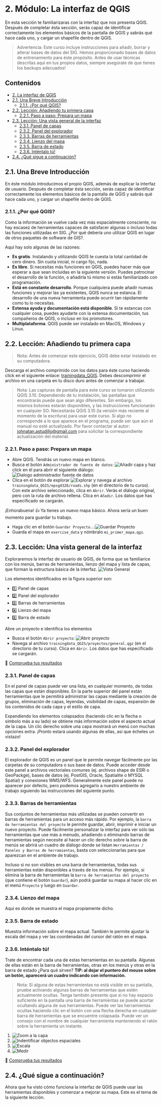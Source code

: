 # 2. Módulo: La interfaz de QGIS
En esta sección te familiarizaras con la interfaz que nos presenta QGIS. Después de completar ésta sección, serás capaz de identificar correctamente los elementos básicos de la pantalla de QGIS y sabrás qué hace cada uno, y cargar un shapefile dentro de QGIS.

> Advertencia: Este curso incluye instrucciones para añadir, borrar y alterar bases de datos del SIG. Hemos proporcionado bases de datos de entrenamiento para éste propósito. Antes de usar técnicas descritas aquí en tus propios datos, siempre asegúrate de que tienes los backups adecuados!


## Contenidos
* [2. La interfaz de QGIS](#2-módulo-la-interfaz-de-qgis) 
* [2.1. Una Breve Introducción](#21-una-breve-introduccion)
    * [2.1.1. ¿Por qué QGIS?](#211-por-qué-qgis)
* [2.2. Lección: Añadiendo tu primera capa](#22-lección-anadiendo-tu-primera-capa)
    - [2.2.1. Paso a paso: Prepara un mapa](#221-paso-a-paso-prepara-un-mapa)
* [2.3. Lección: Una vista general de la interfaz](#23-una-vista-general-de-la-interfaz)
    - [2.3.1. Panel de capas](#231-lección-panel-de-capas)
    - [2.3.2. Panel del explorador](#232-panel-del-explorador)
    - [2.3.3. Barras de herramientas](#233-barras-de-herramientas)
    - [2.3.4. Lienzo del mapa](#234-lienzo-del-mapa)
    - [2.3.5. Barra de estado](#235-barra-de-estado)
    - [2.3.6. Inténtalo tú!](#235-intentalo-tu)
* [2.4. ¿Qué sigue a continuación?](#24-que-sigue-a-continuacion)

## 2.1. Una Breve Introducción

En éste módulo introducimos el propio QGIS, además de explicar la interfaz de usuario.
Después de completar ésta sección, serás capaz de identificar correctamente los elementos básicos de la pantalla de QGIS y sabrás qué hace cada uno, y cargar un shapefile dentro de QGIS.

### 2.1.1. ¿Por qué QGIS?
Como la información se vuelve cada vez más espacialmente consciente, no hay escasez de herramientas capaces de satisfacer algunas o incluso todas las funciones utilizadas en SIG. ¿Por qué debería uno utilizar QGIS en lugar de otros paquetes de software de GIS?.

Aquí hay solo algunas de las razones:

* **Es gratis**. Instalando y utilizando QGIS te cuesta la total cantidad de cero dinero. Sin cuota inicial, ni cargo fijo, nada.
* **Es libre**. Si necesitas más funciones en QGIS, puedes hacer más que esperar a que sean incluidas en la siguiente versión. Puedes patrocinar el desarrollo de la función, o añadirla tú mismo si estás familiarizado con programación.
* **Está en constante desarrollo**. Porque cualquiera puede añadir nuevas funciones y mejorar las ya existentes, QGIS nunca se estanca. El desarrollo de una nueva herramienta puede ocurrir tan rápidamente como tu lo necesitas.
* **Extensa ayuda y documentación está disponible**. Si te estancas con cualquier cosa, puedes ayudarte con la extensa documentación, tus compañeros de QGIS, o incluso en los promotores.
* **Multiplataforma**. QGIS puede ser instalado en MacOS, Windows y Linux.

## 2.2. Lección: Añadiendo tu primera capa 

> Nota: Antes de comenzar este ejercicio, QGIS debe estar instalado en su computadora.

Descarga el archivo comprimido con los datos para éste curso haciendo click en el siguiente enlace: [trainingdata_QGIS](https://github.com/fastuller88/curso-qgis-basico/raw/master/data/trainingdata_QGIS.zip). Debes descomprimir el archivo en una carpeta en tu disco duro antes de comenzar a trabajar.

> Nota: Las capturas de pantalla para este curso se tomaron utilizando  QGIS 3.10. Dependiendo de tu instalación, las pantallas que encontrarás puede que sean algo diferentes. Sin embargo, los mismos botones estarán disponibles, y las instrucciones funcionarán en cualquier SO. Necesitarás QGIS 3.10 (la versión más reciente al momento de la escritura) para usar este curso. Si algo no corresponde a lo que aparece en el programa, puede ser que aún el manual no esté actualizado. Por favor contactar al autor: johnatan.astudillo@gmail.com para solicitar la correspondiente actualización del material.

### 2.2.1. Paso a paso: Prepara un mapa

* Abre QGIS. Tendrás un nuevo mapa en blanco.
* Busca el botón `Administrador de fuente de datos`: ![Añadir capa](/img/addLayer.png) y haz click en él para abrir el siguiente diálogo:
![Dialogo administrador fuente de datos](/img/fuenteDeDatos.png)
* Clica en el botón de explorar ![Explorar](/img/explorar.png) y navega al archivo `trainingdata_QGIS/epsg4326/roads.shp` (en el directorio de tu curso). Con este archivo seleccionado, clica en `Abrir`. Verás el diálogo original, pero con la ruta de archivo rellena. Clica en `Añadir`. Los datos que has especificado se cargarán.

¡Enhorabuena! :+1:  Ya tienes un nuevo mapa básico. Ahora sería un buen momento para guardar tu trabajo.

* Haga clic en el botón `Guardar Proyecto`...:![Guardar Proyecto](/img/guardar.png)
* Guarda el mapa en `exercise_data` y nómbralo `mi_primer_mapa.qgz`.

## 2.3. Lección: Una vista general de la interfaz

Exploraremos la interfaz de usuario de QGIS, de forma que se familiarice con los menús, barras de herramientas, lienzo del mapa y lista de capas, que forman la estructura básica de la interfaz.
![Vista General](/img/vistaGeneral.png)

Los elementos identificados en la figura superior son:

* :one: Panel de capas
* :two: Panel del explorador
* :three: Barras de herramientas
* :four: Lienzo del mapa
* :five: Barra de estado

Abre un proyecto e identifica los elementos

* Busca el botón `Abrir proyecto`: ![Abrir proyecto](/img/abrir.png) 
* Navega al archivo `trainingdata_QGIS/proyectos/general.qgz` (en el directorio de tu curso). Clica en `Abrir`. Los datos que has especificado se cargarán.

:eyes: [Comprueba tus resultados](/respuestas/respuestas.md#resultados-para-añadiendo-tu-primera-capa)

### 2.3.1. Panel de capas  

En el panel de capas puede ver una lista, en cualquier momento, de todas las capas que están disponibles.
En la parte superior del panel están  herramientas que le permitirá administrar las capas mediante la creación de grupos, eliminación de capas,  leyendas, visibilidad de capas, expansión de los contenidos de cada capa y el estilo de capa.

Expandiendo los elementos colapsados (haciendo clic en la flecha o símbolo más a su lado) se obtiene más información sobre el aspecto actual de la capa.
Un clic derecho sobre una capa mostrará un menú con muchas opciones extra. ¡Pronto estará usando algunas de ellas, así que écheles un vistazo!

### 2.3.2. Panel del explorador  

El explorador de QGIS es un panel que le permite navegar fácilmente por las carpetas de su computadora o sus base de datos. Puede acceder desde este panel a archivos vectoriales comunes (ej. archivos shape de ESRI o GeoPackge), bases de datos (ej. PostGIS, Oracle, Spatialite o MYSQL Spatial) y conexiones WMS/WFS. Generalmente este panel puede no aparecer por defecto, pero podemos agregarlo a nuestro ambiente de trabajo siguiendo las instrucciones del siguiente punto.

### 2.3.3. Barras de herramientas 

Sus conjuntos de herramientas más utilizadas se pueden convertir en barras de herramientas para un acceso más rápido. Por ejemplo, la `barra de herramientas del proyecto` le permite guardar, abrir, imprimir e iniciar un nuevo proyecto. Puede fácilmente personalizar la interfaz para ver sólo las herramientas que use más a menudo, añadiendo o eliminando barras de herramientas según necesite al hacer un clic derecho sobre la barra de menús se abrirá un cuadro de diálogo donde se listan `Herramientas / Paneles y Barras de herramientas`, basta con seleccionarlas para que aparezcan en el ambiente de trabajo.

Incluso si no son visibles en una barra de herramientas, todas sus herramientas están disponibles a través de los menús. Por ejemplo, si elimina la barra de herramientas la `barra de herramientas del proyecto` (que contiene el botón `Guardar`), aún podrá guardar su mapa al hacer clic en el menú `Proyecto` y luego en `Guardar`.

### 2.3.4. Lienzo del mapa 

Aquí es donde se muestra el mapa propiamente dicho.

### 2.3.5. Barra de estado 

Muestra información sobre el mapa actual. También le permite ajustar la escala del mapa y ver las coordenadas del cursor del ratón en el mapa.

### 2.3.6. Inténtalo tú!

Trate de encontrar cada una de estas herramientas en su pantalla. Algunas de ellas están en la barra de herramientas, otras en los menús y otras en la barra de estado ¿Para qué sirven? **TIP: al dejar el puntero del mouse sobre un botón, aparecerá un cuadro indicando con información.**

> Nota: Si alguna de estas herramientas no está visible en su pantalla, pruebe activando algunas barras de herramientas que estén actualmente ocultas. Tenga también presente que si no hay espacio suficiente en la pantalla una barra de herramientas se puede acortar ocultando alguna de sus herramientas. Puede ver las herramientas ocultas haciendo clic en el botón con una flecha derecha en cualquier barra de herramientas que se encuentre colapsada. Puede ver un consejo con el nombre de cualquier herramienta manteniendo el ratón sobre la herramienta un instante.

1. ![Zoom a la capa](/img/zoomCapa.png)
2. ![Indentificar objectos espaciales](/img/info.png)
3. ![Escala](/img/escala.png)
4. ![Medir](/img/regla.png)

:eyes: [Comprueba tus resultados](/respuestas/respuestas.md#resultados-para-un-resumen-de-la-interfaz)

## 2.4. ¿Qué sigue a continuación?

Ahora que ha visto cómo funciona la interfaz de QGIS puede usar las herramientas disponibles y comenzar a mejorar su mapa. Este es el tema de la siguiente lección.








